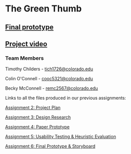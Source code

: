 # The Green Thumb

## [Final prototype](https://www.figma.com/proto/0tQp9fS1PWl8jofJ8zn9svbS/GreenThumbApp?node-id=0%3A1&scaling=min-zoom)

## [Project video]()

### Team Members

Timothy Childers - tich1726@colorado.edu

Colin O'Connell - cooc5321@colorado.edu

Becky McConnell - remc2567@colorado.edu

Links to all the files produced in our previous assignments:

[Assignment 2: Project Plan](https://github.com/rmcconnell2/the-green-thumb/blob/master/2_CSCI3002_ProjectPlan_GreenThumb.pdf)

[Assignment 3: Design Research](https://github.com/rmcconnell2/the-green-thumb/blob/master/3_Green%20Thumb%20Design%20Research.pdf)

[Assignment 4: Paper Prototype](https://github.com/rmcconnell2/the-green-thumb/blob/master/4_Green%20Thumb%20Paper%20Prototyping.pdf)

[Assignment 5: Usability Testing & Heuristic Evaluation](https://github.com/rmcconnell2/the-green-thumb/blob/master/5_the%20green%20thumb%20usability%20testing%20and%20heuristics.pdf)

[Assignment 6: Final Prototype & Storyboard](https://github.com/rmcconnell2/the-green-thumb/blob/master/6_final%20prototype%20%2B%20storyboard.pdf)
